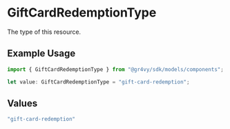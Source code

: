 # GiftCardRedemptionType

The type of this resource.

## Example Usage

```typescript
import { GiftCardRedemptionType } from "@gr4vy/sdk/models/components";

let value: GiftCardRedemptionType = "gift-card-redemption";
```

## Values

```typescript
"gift-card-redemption"
```